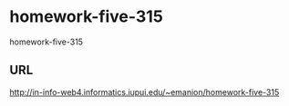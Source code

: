 # homework-five-315

homework-five-315

## URL

http://in-info-web4.informatics.iupui.edu/~emanion/homework-five-315
